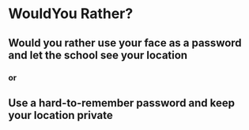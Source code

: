 # WouldYou Rather?
## Would you rather use your face as a password and let the school see your location
### or
## Use a hard-to-remember password and keep your location private

###
